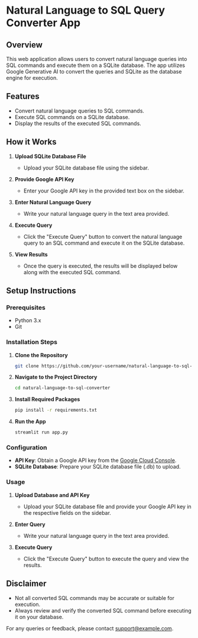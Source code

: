 # Natural Language to SQL Query Converter App

## Overview

This web application allows users to convert natural language queries into SQL commands and execute them on a SQLite database. The app utilizes Google Generative AI to convert the queries and SQLite as the database engine for execution.

## Features

- Convert natural language queries to SQL commands.
- Execute SQL commands on a SQLite database.
- Display the results of the executed SQL commands.

## How it Works

1. **Upload SQLite Database File**
    - Upload your SQLite database file using the sidebar.
  
2. **Provide Google API Key**
    - Enter your Google API key in the provided text box on the sidebar.

3. **Enter Natural Language Query**
    - Write your natural language query in the text area provided.

4. **Execute Query**
    - Click the "Execute Query" button to convert the natural language query to an SQL command and execute it on the SQLite database.
  
5. **View Results**
    - Once the query is executed, the results will be displayed below along with the executed SQL command.

## Setup Instructions

### Prerequisites

- Python 3.x
- Git

### Installation Steps

1. **Clone the Repository**

    ```bash
    git clone https://github.com/your-username/natural-language-to-sql-converter.git
    ```

2. **Navigate to the Project Directory**

    ```bash
    cd natural-language-to-sql-converter
    ```

3. **Install Required Packages**

    ```bash
    pip install -r requirements.txt
    ```

4. **Run the App**

    ```bash
    streamlit run app.py
    ```

### Configuration

- **API Key**: Obtain a Google API key from the [Google Cloud Console](https://console.cloud.google.com/).
- **SQLite Database**: Prepare your SQLite database file (.db) to upload.

### Usage

1. **Upload Database and API Key**
    - Upload your SQLite database file and provide your Google API key in the respective fields on the sidebar.

2. **Enter Query**
    - Write your natural language query in the text area provided.

3. **Execute Query**
    - Click the "Execute Query" button to execute the query and view the results.

## Disclaimer

- Not all converted SQL commands may be accurate or suitable for execution.
- Always review and verify the converted SQL command before executing it on your database.

For any queries or feedback, please contact support@example.com.
